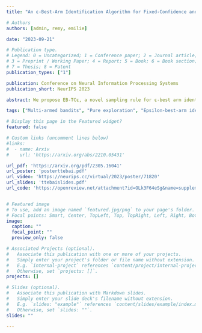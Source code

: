 ```yaml
---
title: "An ε-Best-Arm Identification Algorithm for Fixed-Confidence and Beyond"

# Authors
authors: [admin, remy, emilie]

date: "2023-09-21"

# Publication type.
# Legend: 0 = Uncategorized; 1 = Conference paper; 2 = Journal article;
# 3 = Preprint / Working Paper; 4 = Report; 5 = Book; 6 = Book section;
# 7 = Thesis; 8 = Patent
publication_types: ["1"]

publication: Conference on Neural Information Processing Systems
publication_short: NeurIPS 2023

abstract: We propose EB-TCε, a novel sampling rule for ε-best arm identification in stochastic bandits. It is the first instance of Top Two algorithm analyzed for approximate best arm identification. EB-TCε is an *anytime* sampling rule that can therefore be employed without modification for fixed confidence or fixed budget identification (without prior knowledge of the budget). We provide three types of theoretical guarantees for EB-TCε. First, we prove bounds on its expected sample complexity in the fixed confidence setting, notably showing its asymptotic optimality in combination with an adaptive tuning of its exploration parameter. We complement these findings with upper bounds on its probability of error at any time and for any error parameter, which further yield upper bounds on its simple regret at any time. Finally, we show through numerical simulations that EB-TCε performs favorably compared to existing algorithms, in different settings.

tags: ["Multi-armed bandits", "Pure exploration", "Epsilon-best-arm identification", "Top Two algorithm", "Anytime"]

# Display this page in the Featured widget?
featured: false

# Custom links (uncomment lines below)
#links:
#  - name: Arxiv
#    url: 'https://arxiv.org/abs/2210.05431'

url_pdf: 'https://arxiv.org/pdf/2305.16041'
url_poster: 'posterttebai.pdf'
url_video: 'https://neurips.cc/virtual/2023/poster/71820'
url_slides: 'ttebaislides.pdf'
url_code: 'https://openreview.net/attachment?id=OLk3F64eSg&name=supplementary_material'


# Featured image
# To use, add an image named `featured.jpg/png` to your page's folder. 
# Focal points: Smart, Center, TopLeft, Top, TopRight, Left, Right, BottomLeft, Bottom, BottomRight.
image:
  caption: ""
  focal_point: ""
  preview_only: false

# Associated Projects (optional).
#   Associate this publication with one or more of your projects.
#   Simply enter your project's folder or file name without extension.
#   E.g. `internal-project` references `content/project/internal-project/index.md`.
#   Otherwise, set `projects: []`.
projects: []

# Slides (optional).
#   Associate this publication with Markdown slides.
#   Simply enter your slide deck's filename without extension.
#   E.g. `slides: "example"` references `content/slides/example/index.md`.
#   Otherwise, set `slides: ""`.
slides: ""

---
```

